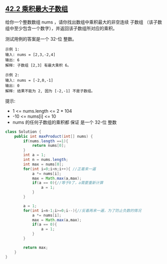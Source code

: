 ## [42.2 乘积最大子数组](https://leetcode.cn/problems/maximum-product-subarray/description/)

给你一个整数数组 nums ，请你找出数组中乘积最大的非空连续 子数组
（该子数组中至少包含一个数字），并返回该子数组所对应的乘积。

测试用例的答案是一个 32-位 整数。
```
示例 1:
输入: nums = [2,3,-2,4]
输出: 6
解释: 子数组 [2,3] 有最大乘积 6。
```
```
示例 2:
输入: nums = [-2,0,-1]
输出: 0
解释: 结果不能为 2, 因为 [-2,-1] 不是子数组。
```


提示:
- 1 <= nums.length <= 2 * 104
- -10 <= nums[i] <= 10
- nums 的任何子数组的乘积都 保证 是一个 32-位 整数

````java
class Solution {
    public int maxProduct(int[] nums) {
        if(nums.length ==1){
            return nums[0];
        }
        int a = 1;
        int n = nums.length;
        int max = nums[0];
        for(int i=0;i<n;i++){ //正着来一遍
            a *= nums[i];
            max = Math.max(a,max);
            if(a == 0){//等于0了，a需要重新计算
                a = 1;
            }
        }

        a = 1;
        for(int i=n-1;i>=0;i--){//反着再来一遍，为了防止负数的情况
            a *= nums[i];
            max = Math.max(a,max);
            if(a == 0){
                a = 1;
            }
        }

        return max;
    }
}
````